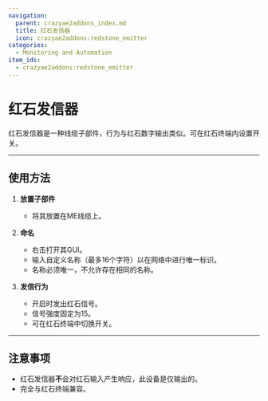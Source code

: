 ```yaml
---
navigation:
  parent: crazyae2addons_index.md
  title: 红石发信器
  icon: crazyae2addons:redstone_emitter
categories:
  - Monitoring and Automation
item_ids:
  - crazyae2addons:redstone_emitter
---
```


# 红石发信器

红石发信器是一种线缆子部件，行为与红石数字输出类似。可在红石终端内设置开关。

---

## 使用方法

1. **放置子部件**
    - 将其放置在ME线缆上。

2. **命名**
    - 右击打开其GUI。
    - 输入自定义名称（最多16个字符）以在网络中进行唯一标识。
    - 名称必须唯一，不允许存在相同的名称。

3. **发信行为**
    - 开启时发出红石信号。
    - 信号强度固定为15。
    - 可在红石终端中切换开关。

---

## 注意事项

- 红石发信器&zwnj;**不**&zwnj;会对红石输入产生响应，此设备是仅输出的。
- 完全与红石终端兼容。
